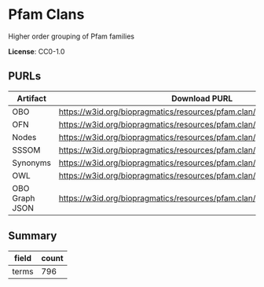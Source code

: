 # Pfam Clans

Higher order grouping of Pfam families

**License**: CC0-1.0

## PURLs

| Artifact       | Download PURL                                                             | Latest Versioned Download PURL                                                 |
|----------------|---------------------------------------------------------------------------|--------------------------------------------------------------------------------|
| OBO            | https://w3id.org/biopragmatics/resources/pfam.clan/pfam.clan.obo          | https://w3id.org/biopragmatics/resources/pfam.clan/38.0/pfam.clan.obo          |
| OFN            | https://w3id.org/biopragmatics/resources/pfam.clan/pfam.clan.ofn          | https://w3id.org/biopragmatics/resources/pfam.clan/38.0/pfam.clan.ofn          |
| Nodes          | https://w3id.org/biopragmatics/resources/pfam.clan/pfam.clan.tsv          | https://w3id.org/biopragmatics/resources/pfam.clan/38.0/pfam.clan.tsv          |
| SSSOM          | https://w3id.org/biopragmatics/resources/pfam.clan/pfam.clan.sssom.tsv    | https://w3id.org/biopragmatics/resources/pfam.clan/38.0/pfam.clan.sssom.tsv    |
| Synonyms       | https://w3id.org/biopragmatics/resources/pfam.clan/pfam.clan.synonyms.tsv | https://w3id.org/biopragmatics/resources/pfam.clan/38.0/pfam.clan.synonyms.tsv |
| OWL            | https://w3id.org/biopragmatics/resources/pfam.clan/pfam.clan.owl          | https://w3id.org/biopragmatics/resources/pfam.clan/38.0/pfam.clan.owl          |
| OBO Graph JSON | https://w3id.org/biopragmatics/resources/pfam.clan/pfam.clan.json         | https://w3id.org/biopragmatics/resources/pfam.clan/38.0/pfam.clan.json         |

## Summary

| field   |   count |
|---------|---------|
| terms   |     796 |
